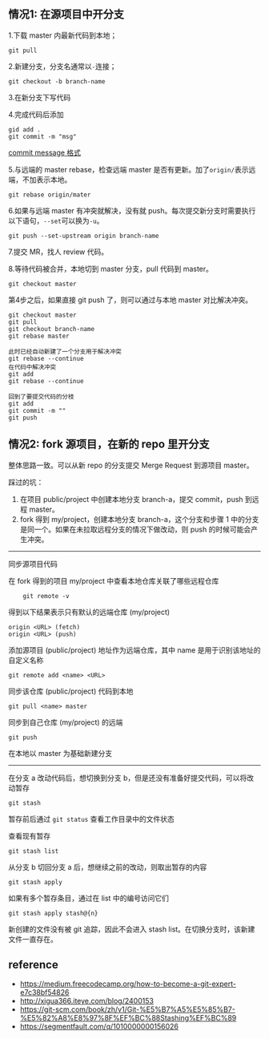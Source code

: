 ## 情况1: 在源项目中开分支

1.下载 master 内最新代码到本地；

	git pull

2.新建分支，分支名通常以`-`连接；

	git checkout -b branch-name

3.在新分支下写代码

4.完成代码后添加
	
	gid add .
	git commit -m "msg"

[commit message 格式](https://juejin.im/post/5afc5242f265da0b7f44bee4)

5.与远端的 master rebase，检查远端 master 是否有更新。加了`origin/`表示远端，不加表示本地。

	git rebase origin/mater

6.如果与远端 master 有冲突就解决，没有就 push。每次提交新分支时需要执行以下语句，`--set`可以换为`-u`。
	
	git push --set-upstream origin branch-name

7.提交 MR，找人 review 代码。

8.等待代码被合并，本地切到 master 分支，pull 代码到 master。

	git checkout master

第4步之后，如果直接 git push 了，则可以通过与本地 master 对比解决冲突。
   
    git checkout master 
    git pull
    git checkout branch-name
    git rebase master
    
    此时已经自动新建了一个分支用于解决冲突
    git rebase --continue
    在代码中解决冲突
    git add
    git rebase --continue
    
    回到了要提交代码的分枝
    git add
    git commit -m ""
    git push
   
## 情况2: fork 源项目，在新的 repo 里开分支

整体思路一致。可以从新 repo 的分支提交 Merge Request 到源项目 master。

踩过的坑：
1. 在项目 public/project 中创建本地分支 branch-a，提交 commit，push 到远程 master。
2. fork 得到 my/project，创建本地分支 branch-a，这个分支和步骤 1 中的分支是同一个。如果在未拉取远程分支的情况下做改动，则 push 的时候可能会产生冲突。

---

同步源项目代码

在 fork 得到的项目 my/project 中查看本地仓库关联了哪些远程仓库
   
        git remote -v

得到以下结果表示只有默认的远端仓库 (my/project)

    origin <URL> (fetch)
    origin <URL> (push)

添加源项目 (public/project) 地址作为远端仓库，其中 name 是用于识别该地址的自定义名称

    git remote add <name> <URL>

同步该仓库 (public/project) 代码到本地

    git pull <name> master

同步到自己仓库 (my/project) 的远端

    git push

在本地以 master 为基础新建分支

---

在分支 a 改动代码后，想切换到分支 b，但是还没有准备好提交代码，可以将改动暂存

    git stash

暂存前后通过 `git status` 查看工作目录中的文件状态

查看现有暂存

    git stash list

从分支 b 切回分支 a 后，想继续之前的改动，则取出暂存的内容

    git stash apply

如果有多个暂存条目，通过在 list 中的编号访问它们

    git stash apply stash@{n}

新创建的文件没有被 git 追踪，因此不会进入 stash list。在切换分支时，该新建文件一直存在。
    
## reference

- https://medium.freecodecamp.org/how-to-become-a-git-expert-e7c38bf54826
- http://xigua366.iteye.com/blog/2400153
- https://git-scm.com/book/zh/v1/Git-%E5%B7%A5%E5%85%B7-%E5%82%A8%E8%97%8F%EF%BC%88Stashing%EF%BC%89
- https://segmentfault.com/q/1010000000156026